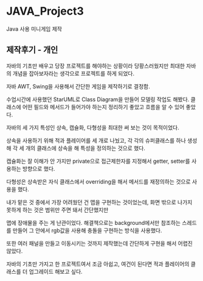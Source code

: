 # JAVA_Project3
Java 사용 미니게임 제작

## 제작후기 - 개인

자바의 기초만 배우고 당장 프로젝트를 해야하는 상황이라 당황스러웠지만 최대한 자바의 개념을 잡아보자라는 생각으로 프로젝트를 하게 되었다.

자바 AWT, Swing을 사용해서 간단한 게임을 제작하기로 결정함.

수업시간에 사용했던 StarUML로 Class Diagram을 만들어 모델링 작업도 해봤다. 클래스에 어떤 필드와 메서드가 들어가야 하는지 정리하기 좋았고 흐름을 알 수 있어 좋았다.

자바의 세 가지 특성인 상속, 캡슐화, 다형성을 최대한 써 보는 것이 목적이었다.

상속을 사용하기 위해 적과 플레이어를 세 개로 나눴고, 각 각의 슈퍼클래스를 하나 생성해 각 세 개의 클래스에 상속을 해 특성을 정의하는 것으로 했다.

캡슐화는 잘 이해가 안 가지만 private으로 접근제한자를 지정해서 getter, setter를 사용하는 방향으로 했다.

다형성은 상속받은 자식 클래스에서 overriding을 해서 메서드를 재정의하는 것으로 사용을 했다.

내가 맡은 것 중에서 가장 어려웠던 건 맵을 구현하는 것이었는데, 화면 밖으로 나가지 못하게 하는 것은 범위만 주면 돼서 간단했지만

맵에 장애물을 주는 게 난관이었다. 해결책으로는 background에서만 참조하는 스레드를 만들어 그 안에서 rgb값을 사용해 충돌을 구현하는 방식을 사용했다.

또한 여러 패널을 만들고 이동시키는 것까지 제작했는데 간단하게 구현을 해서 어렵진 않았다.

자바의 기초만 가지고 한 프로젝트여서 조금 아쉽고, 여건이 된다면 적과 플레이어의 클래스를 더 업그레이드 해보고 싶다.
